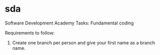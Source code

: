 # sda
Software Development Academy Tasks: Fundamental coding 

Requirements to follow:

1. Create one branch per person and give your first name as a branch name.
